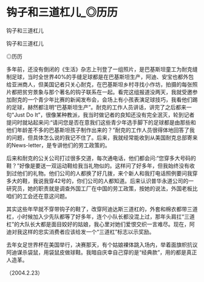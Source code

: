 # 钩子和三道杠儿_◎历历

钩子和三道杠儿

钩子和三道杠儿

◎历历

多年前，还没有倒闭的《生活》杂志上刊登了一组照片，是巴基斯坦童工为耐克缝制足球，当时全世界40%的手缝足球都是在巴基斯坦生产，阿迪、安宝也都外包给亚洲商人，但美国记者只关心耐克，在巴基斯坦乡村寻找小作坊，拍摄的每张照片都把贫穷景象与那个著名的钩子联系在一起。看完这组报道没两天，我就受邀参加耐克的一个青少年比赛的新闻发布会，会场上有小孩表演足球技巧，我看他们踢的足球，赫然都注明“巴基斯坦生产”。耐克的工作人员讲话，讲完了之后都来一句“Just Do It”，很像某种教派，我当时做记者的良知还没有完全泯灭，轮到记者提问时就站起来问:“请问您是否在意我们这些青少年选手脚下的足球都是由那些和他们年龄差不多的巴基斯坦孩子制作出来的？”耐克的工作人员很得体地回答了我的问题，但具体怎么说的我记不住了。后来，我就经常能收到从美国耐克总部寄来的News-letter，是专讲他们的劳工政策的。

后来和耐克的公关公司打过很多交道，每次通电话，他们都会问:“您穿多大号码的鞋？”好像是要送一双运动鞋给我当礼物似的。这样问了好多年，但我始终没有收到过他们的礼物。他们公司的人都换了好几拨，来个新人和我打电话照例要问我穿多大的鞋，我说我穿42号的，你们公司的人都知道。后来认识普华永道公司的一研究员，她的职责就是调查外国工厂在中国的劳工政策，按她的说法，外国老板比咱们的工会还在意这问题。

其实这些年早就不穿带钩子的鞋了，改穿阿迪达斯三道杠的，外套和棉衣都带三道杠，小时候加入少先队都等了好多年，连个小队长都没混上过，那年头肩扛“三道杠”的大队长大都是面目姣好的姑娘，我心里对她们爱恨交织一言难尽。现在，阿迪对我这样的忠实消费者应该给发一个“三道杠”标志以示奖励。

去年女足世界杯在美国举行，决赛那天，有个姑娘裸体跳入场内，举着面旗帜抗议阿迪谋杀袋鼠，用袋鼠皮做球鞋。我暗自庆幸自己穿的是“经典款”，用的都是真正人造革。

（2004.2.23）